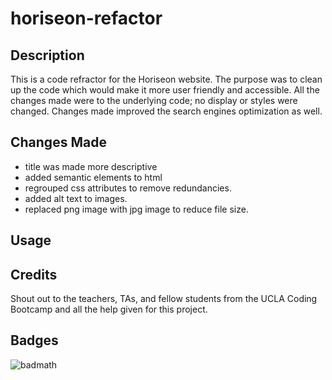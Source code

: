 # horiseon-refactor
## Description
This is a code refractor for the Horiseon website.  The purpose was to clean up the code which would make it more user friendly and accessible. All the changes made were to the underlying code; no display or styles were changed. Changes made improved the search engines optimization as well.

## Changes Made
* title was made more descriptive
* added semantic elements to html
* regrouped css attributes to remove redundancies.
* added alt text to images.
* replaced png image with jpg image to reduce file size.

## Usage



## Credits
Shout out to the teachers, TAs, and fellow students from the UCLA Coding Bootcamp and all the help given for this project.


## Badges
![badmath](https://img.shields.io/github/languages/top/lernantino/badmath)
